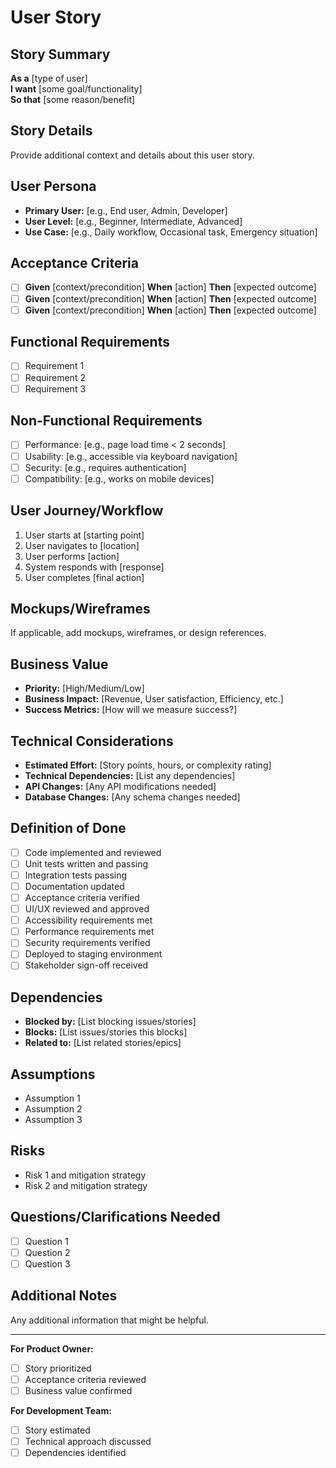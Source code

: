 # User Story

## Story Summary
**As a** [type of user]  
**I want** [some goal/functionality]  
**So that** [some reason/benefit]

## Story Details
Provide additional context and details about this user story.

## User Persona
- **Primary User:** [e.g., End user, Admin, Developer]
- **User Level:** [e.g., Beginner, Intermediate, Advanced]
- **Use Case:** [e.g., Daily workflow, Occasional task, Emergency situation]

## Acceptance Criteria
- [ ] **Given** [context/precondition] **When** [action] **Then** [expected outcome]
- [ ] **Given** [context/precondition] **When** [action] **Then** [expected outcome]
- [ ] **Given** [context/precondition] **When** [action] **Then** [expected outcome]

## Functional Requirements
- [ ] Requirement 1
- [ ] Requirement 2
- [ ] Requirement 3

## Non-Functional Requirements
- [ ] Performance: [e.g., page load time < 2 seconds]
- [ ] Usability: [e.g., accessible via keyboard navigation]
- [ ] Security: [e.g., requires authentication]
- [ ] Compatibility: [e.g., works on mobile devices]

## User Journey/Workflow
1. User starts at [starting point]
2. User navigates to [location]
3. User performs [action]
4. System responds with [response]
5. User completes [final action]

## Mockups/Wireframes
If applicable, add mockups, wireframes, or design references.

## Business Value
- **Priority:** [High/Medium/Low]
- **Business Impact:** [Revenue, User satisfaction, Efficiency, etc.]
- **Success Metrics:** [How will we measure success?]

## Technical Considerations
- **Estimated Effort:** [Story points, hours, or complexity rating]
- **Technical Dependencies:** [List any dependencies]
- **API Changes:** [Any API modifications needed]
- **Database Changes:** [Any schema changes needed]

## Definition of Done
- [ ] Code implemented and reviewed
- [ ] Unit tests written and passing
- [ ] Integration tests passing
- [ ] Documentation updated
- [ ] Acceptance criteria verified
- [ ] UI/UX reviewed and approved
- [ ] Accessibility requirements met
- [ ] Performance requirements met
- [ ] Security requirements verified
- [ ] Deployed to staging environment
- [ ] Stakeholder sign-off received

## Dependencies
- **Blocked by:** [List blocking issues/stories]
- **Blocks:** [List issues/stories this blocks]
- **Related to:** [List related stories/epics]

## Assumptions
- Assumption 1
- Assumption 2
- Assumption 3

## Risks
- Risk 1 and mitigation strategy
- Risk 2 and mitigation strategy

## Questions/Clarifications Needed
- [ ] Question 1
- [ ] Question 2
- [ ] Question 3

## Additional Notes
Any additional information that might be helpful.

---
**For Product Owner:**
- [ ] Story prioritized
- [ ] Acceptance criteria reviewed
- [ ] Business value confirmed

**For Development Team:**
- [ ] Story estimated
- [ ] Technical approach discussed
- [ ] Dependencies identified